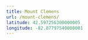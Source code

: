 ```yaml
---
title: Mount Clemens
url: /mount-clemens/
latitude: 42.597256300000005
longitude: -82.87797540000001
---
```


